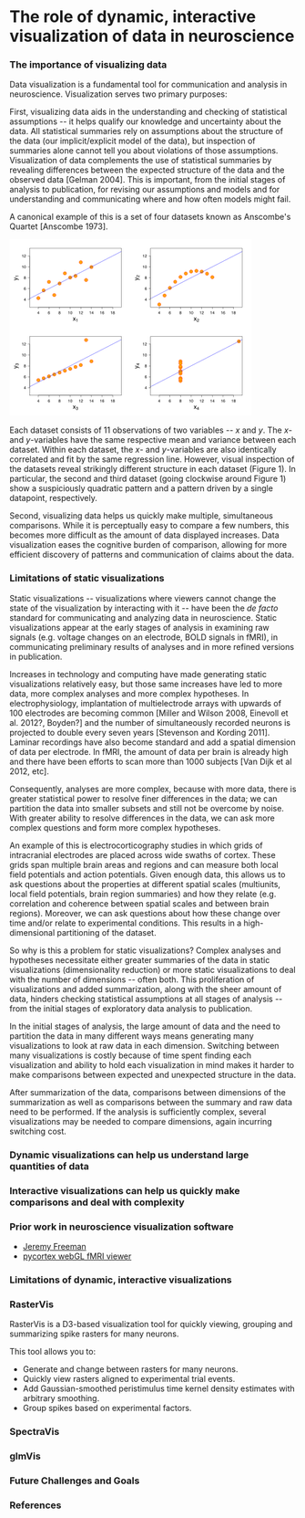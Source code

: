 # The role of dynamic, interactive visualization of data in neuroscience

### The importance of visualizing data
Data visualization is a fundamental tool for communication and analysis in neuroscience. Visualization serves two primary purposes:

First, visualizing data aids in the understanding and checking of statistical assumptions -- it helps qualify our knowledge and uncertainty about the data. All statistical summaries rely on assumptions about the structure of the data (our implicit/explicit model of the data), but inspection of summaries alone cannot tell you about violations of those assumptions. Visualization of data complements the use of statistical summaries by revealing differences between the expected structure of the data and the observed data [Gelman 2004]. This is important, from the initial stages of analysis to publication, for revising our assumptions and models and for understanding and communicating where and how often models might fail.

A canonical example of this is a set of four datasets known as Anscombe's Quartet [Anscombe 1973].

![Anscombe Quartet](img/Anscombe-image.png)

Each dataset consists of 11 observations of two variables -- *x* and *y*. The *x*- and *y*-variables have the same respective mean and variance between each dataset. Within each dataset, the *x*- and *y*-variables are also identically correlated and fit by the same regression line. However, visual inspection of the datasets reveal strikingly different structure in each dataset (Figure 1). In particular, the second and third dataset (going clockwise around Figure 1) show a suspiciously quadratic pattern and a pattern driven by a single datapoint, respectively.

Second, visualizing data helps us quickly make multiple, simultaneous comparisons. While it is perceptually easy to compare a few numbers, this becomes more difficult as the amount of data displayed increases. Data visualization eases the cognitive burden of comparison, allowing for more efficient discovery of patterns and communication of claims about the data.

### Limitations of static visualizations
Static visualizations -- visualizations where viewers cannot change the state of the visualization by interacting with it -- have been the *de facto* standard for communicating and analyzing data in neuroscience. Static visualizations appear at the early stages of analysis in examining raw signals (e.g. voltage changes on an electrode, BOLD signals in fMRI), in communicating preliminary results of analyses and in more refined versions in publication.

Increases in technology and computing have made generating static visualizations relatively easy, but those same increases have led to more data, more complex analyses and more complex hypotheses. In electrophysiology, implantation of multielectrode arrays with upwards of 100 electrodes are becoming common [Miller and Wilson 2008, Einevoll et al. 2012?, Boyden?] and the number of simultaneously recorded neurons is projected to double every seven years [Stevenson and Kording 2011]. Laminar recordings have also become standard and add a spatial dimension of data per electrode. In fMRI, the amount of data per brain is already high and there have been efforts to scan more than 1000 subjects [Van Dijk et al 2012, etc].

Consequently, analyses are more complex, because with more data, there is greater statistical power to resolve finer differences in the data; we can partition the data into smaller subsets and still not be overcome by noise. With greater ability to resolve differences in the data, we can ask more complex questions and form more complex hypotheses.

An example of this is electrocorticography studies in which grids of intracranial electrodes are placed across wide swaths of cortex. These grids span multiple brain areas and regions and can measure both local field potentials and action potentials. Given enough data, this allows us to ask questions about the properties at different spatial scales (multiunits, local field potentials, brain region summaries) and how they relate (e.g. correlation and coherence between spatial scales and between brain regions). Moreover, we can ask questions about how these change over time and/or relate to experimental conditions. This results in a high-dimensional partitioning of the dataset.

So why is this a problem for static visualizations? Complex analyses and hypotheses necessitate either greater summaries of the data in static visualizations (dimensionality reduction) or more static visualizations to deal with the number of dimensions -- often both. This proliferation of visualizations and added summarization, along with the sheer amount of data, hinders checking statistical assumptions at all stages of analysis -- from the initial stages of exploratory data analysis to publication.

In the initial stages of analysis, the large amount of data and the need to partition the data in many different ways means generating many visualizations to look at raw data in each dimension. Switching between many visualizations is costly because of time spent finding each visualization and ability to hold each visualization in mind makes it harder to make comparisons between expected and unexpected structure in the data.

After summarization of the data, comparisons between dimensions of the summarization as well as comparisons between the summary and raw data need to be performed. If the analysis is sufficiently complex, several visualizations may be needed to compare dimensions, again incurring switching cost.

### Dynamic visualizations can help us understand large quantities of data

### Interactive visualizations can help us quickly make comparisons and deal with complexity

### Prior work in neuroscience visualization software
+ [Jeremy Freeman](http://thefreemanlab.com/pdf/freeman-2014-nature-methods.pdf)
+ [pycortex webGL fMRI viewer](http://gallantlab.org/semanticmovies/)

### Limitations of dynamic, interactive visualizations


### RasterVis
RasterVis is a D3-based visualization tool for quickly viewing, grouping and summarizing spike rasters for many neurons.

This tool allows you to:
+ Generate and change between rasters for many neurons.
+ Quickly view rasters aligned to experimental trial events.
+ Add Gaussian-smoothed peristimulus time kernel density estimates with arbitrary smoothing.
+ Group spikes based on experimental factors.


### SpectraVis

### glmVis

### Future Challenges and Goals

### References
